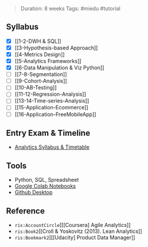 > Duration: 8 weeks
> Tags: #miedu #tutorial 

## Syllabus
- [x] [[1-2-DWH & SQL]]
- [x] [[3-Hypothesis-based Approach]] 
- [x] [[4-Metrics Design]] 
- [x] [[5-Analytics Frameworks]] 
- [x] [[6-Data Manipulation & Viz Python]]
- [ ] [[7-8-Segmentation]] 
- [ ] [[9-Cohort-Analysis]] 
- [ ] [[10-AB-Testing]] 
- [ ] [[11-12-Regression-Analysis]] 
- [ ] [[13-14-Time-series-Analysis]] 
- [ ] [[15-Application-Ecommerce]]
- [ ] [[16-Application-FreeMobileApp]]

## Entry Exam & Timeline
- [Analytics Syllabus & Timetable](https://docs.google.com/spreadsheets/d/1kcgASloZ3oGrSiwDows94LmQ_C2DBoggCKCQ1IwY578/edit#gid=0)

## Tools
- Python, SQL, Spreadsheet
- [Google Colab Notebooks](https://colab.research.google.com/notebooks/intro.ipynb?utm_source=scs-index#scrollTo=gJr_9dXGpJ05)
- [Github Desktop](https://colab.research.google.com/notebooks/intro.ipynb?utm_source=scs-index#scrollTo=gJr_9dXGpJ05)

## Reference
- `ris:AccountCircle`[[[Coursera] Agile Analytics]]
- `ris:Book2`[[Croll & Yoskovitz (2013). Lean Analytics]]
- `ris:Bookmark2`[[[Udacity] Product Data Manager]]
